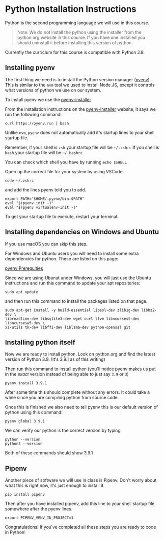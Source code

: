 # Python Installation Instructions

Python is the second programming language we will use in this course.

> Note: We do not install the python using the installer from the python.org
> website in this course. If you have one installed you should uninstall it before
> installing this version of python.

Currently the curriclum for this course is compatible with Python 3.8.

## Installing pyenv

The first thing we need is to install the Python version manager ([pyenv](https://github.com/pyenv/pyenv)). This is similar
to the `nvm` tool we used to install Node.JS, except it controls what versions
of python we use on our system.

To install pyenv we use the [pyenv-installer]

From the installation instructions on the [pyenv-installer] website, it says we
run the following command:

```shell
curl https://pyenv.run | bash
```

Unlike `nvm`, `pyenv` does not automatically add it's startup lines to your
shell startup file.

Remember, if your shell is `zsh` your startup file will be `~/.zshrc`
If you shell is `bash` your startup file will be `~/.bashrc`

You can check which shell you have by running `echo $SHELL`

Open up the correct file for your system by using VSCode.

```shell
code ~/.zshrc
```

and add the lines pyenv told you to add.

```shell
export PATH="$HOME/.pyenv/bin:$PATH"
eval "$(pyenv init -)"
eval "$(pyenv virtualenv-init -)"
```

To get your startup file to execute, restart your terminal.

## Installing dependencies on Windows and Ubuntu

If you use macOS you can skip this step.

For Windows and Ubuntu users you will need to install some extra dependencies
for python. These are listed on this page:

[pyenv Prerequities](https://github.com/pyenv/pyenv/wiki/Common-build-problems)

Since we are using Ubunut under Windows, you will just use the Ubuntu instructions
and run this command to update your apt repositories:

```shell
sudo apt update
```

and then run this command to install the packages listed on that page.

```shell
sudo apt-get install -y build-essential libssl-dev zlib1g-dev libbz2-dev \
libreadline-dev libsqlite3-dev wget curl llvm libncurses5-dev libncursesw5-dev \
xz-utils tk-dev libffi-dev liblzma-dev python-openssl git
```

## Installing python itself

Now we are ready to install python. Look on python.org and find the latest version
of Python 3.9.  (It's 3.9.1 as of this writing)

Then run this command to install python (you'll notice pyenv makes us put in the
_exact_ version instead of being able to just say `3.9` or `3`)

```shell
pyenv install 3.9.1
```

After some time this should complete without any errors. It could take a while
since you are compiling python from source code.

Once this is finished we also need to tell pyenv this is our default version
of python using this command:

```shell
pyenv global 3.9.1
```

We can verify our python is the correct version by typing

```shell
python --version
python3 --version
```

Both of these commands should show 3.9.1

## Pipenv

Another piece of software we will use in class is Pipenv.  Don't worry about what
this is right now, it's just enough to install it.

```shell
pip install pipenv
```

Then after you have installed pipenv, add this line to your shell startup file
somewhere after the pyenv lines.

```shell
export PIPENV_VENV_IN_PROJECT=1
```

Congratulations! If you've completed all these steps you are ready to code in
Python!

[pyenv-installer]:https://github.com/pyenv/pyenv-installer